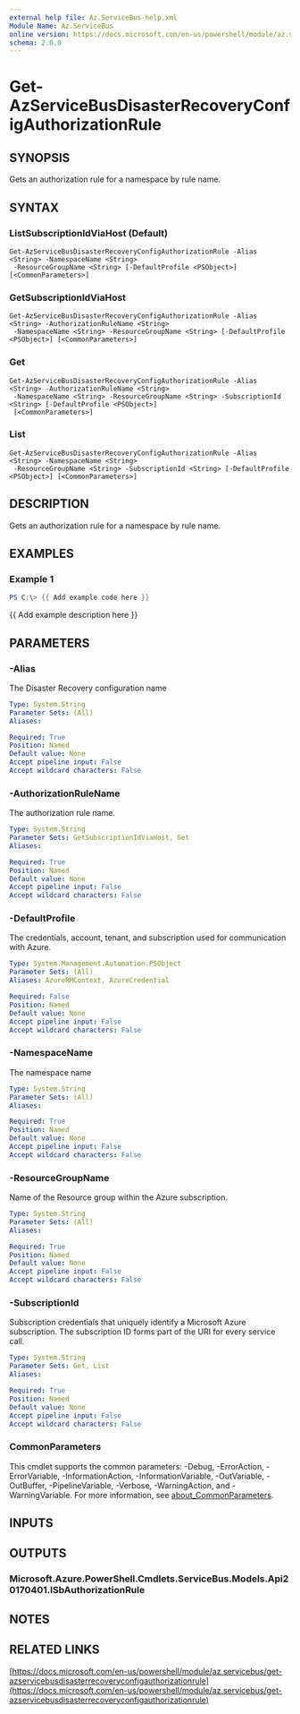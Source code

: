 ```yaml
---
external help file: Az.ServiceBus-help.xml
Module Name: Az.ServiceBus
online version: https://docs.microsoft.com/en-us/powershell/module/az.servicebus/get-azservicebusdisasterrecoveryconfigauthorizationrule
schema: 2.0.0
---
```


# Get-AzServiceBusDisasterRecoveryConfigAuthorizationRule

## SYNOPSIS
Gets an authorization rule for a namespace by rule name.

## SYNTAX

### ListSubscriptionIdViaHost (Default)
```
Get-AzServiceBusDisasterRecoveryConfigAuthorizationRule -Alias <String> -NamespaceName <String>
 -ResourceGroupName <String> [-DefaultProfile <PSObject>] [<CommonParameters>]
```

### GetSubscriptionIdViaHost
```
Get-AzServiceBusDisasterRecoveryConfigAuthorizationRule -Alias <String> -AuthorizationRuleName <String>
 -NamespaceName <String> -ResourceGroupName <String> [-DefaultProfile <PSObject>] [<CommonParameters>]
```

### Get
```
Get-AzServiceBusDisasterRecoveryConfigAuthorizationRule -Alias <String> -AuthorizationRuleName <String>
 -NamespaceName <String> -ResourceGroupName <String> -SubscriptionId <String> [-DefaultProfile <PSObject>]
 [<CommonParameters>]
```

### List
```
Get-AzServiceBusDisasterRecoveryConfigAuthorizationRule -Alias <String> -NamespaceName <String>
 -ResourceGroupName <String> -SubscriptionId <String> [-DefaultProfile <PSObject>] [<CommonParameters>]
```

## DESCRIPTION
Gets an authorization rule for a namespace by rule name.

## EXAMPLES

### Example 1
```powershell
PS C:\> {{ Add example code here }}
```

{{ Add example description here }}

## PARAMETERS

### -Alias
The Disaster Recovery configuration name

```yaml
Type: System.String
Parameter Sets: (All)
Aliases:

Required: True
Position: Named
Default value: None
Accept pipeline input: False
Accept wildcard characters: False
```

### -AuthorizationRuleName
The authorization rule name.

```yaml
Type: System.String
Parameter Sets: GetSubscriptionIdViaHost, Get
Aliases:

Required: True
Position: Named
Default value: None
Accept pipeline input: False
Accept wildcard characters: False
```

### -DefaultProfile
The credentials, account, tenant, and subscription used for communication with Azure.

```yaml
Type: System.Management.Automation.PSObject
Parameter Sets: (All)
Aliases: AzureRMContext, AzureCredential

Required: False
Position: Named
Default value: None
Accept pipeline input: False
Accept wildcard characters: False
```

### -NamespaceName
The namespace name

```yaml
Type: System.String
Parameter Sets: (All)
Aliases:

Required: True
Position: Named
Default value: None
Accept pipeline input: False
Accept wildcard characters: False
```

### -ResourceGroupName
Name of the Resource group within the Azure subscription.

```yaml
Type: System.String
Parameter Sets: (All)
Aliases:

Required: True
Position: Named
Default value: None
Accept pipeline input: False
Accept wildcard characters: False
```

### -SubscriptionId
Subscription credentials that uniquely identify a Microsoft Azure subscription.
The subscription ID forms part of the URI for every service call.

```yaml
Type: System.String
Parameter Sets: Get, List
Aliases:

Required: True
Position: Named
Default value: None
Accept pipeline input: False
Accept wildcard characters: False
```

### CommonParameters
This cmdlet supports the common parameters: -Debug, -ErrorAction, -ErrorVariable, -InformationAction, -InformationVariable, -OutVariable, -OutBuffer, -PipelineVariable, -Verbose, -WarningAction, and -WarningVariable. For more information, see [about_CommonParameters](http://go.microsoft.com/fwlink/?LinkID=113216).

## INPUTS

## OUTPUTS

### Microsoft.Azure.PowerShell.Cmdlets.ServiceBus.Models.Api20170401.ISbAuthorizationRule
## NOTES

## RELATED LINKS

[https://docs.microsoft.com/en-us/powershell/module/az.servicebus/get-azservicebusdisasterrecoveryconfigauthorizationrule](https://docs.microsoft.com/en-us/powershell/module/az.servicebus/get-azservicebusdisasterrecoveryconfigauthorizationrule)

